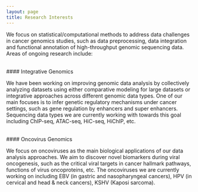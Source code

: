 ```yaml
---
layout: page
title: Research Interests
---
```

We focus on statistical/computational methods to address data challenges
in cancer genomics studies, such as data preprocessing, data integration
and functional annotation of high-throughput genomic sequencing data. 
Areas of ongoing research include:


<br>
#### Integrative Genomics 

We have been working on improving genomic data analysis by collectively 
analyzing datasets using either comparative modeling for large datasets
or integrative approaches across different genomic data types. One of 
our main focuses is to infer genetic regulatory mechanisms under cancer
settings, such as gene regulation by enhancers and super enhancers. 
Sequencing data types we are currently working with towards this goal
including ChIP-seq, ATAC-seq, HiC-seq, HiChIP, etc. 


<br>
#### Oncovirus Genomics

We focus on oncoviruses as the main biological  applications of our data
analysis approaches. We aim to discover novel biomarkers during viral
oncogenesis, such as the critical viral targets in cancer hallmark pathways,
functions of virus oncoproteins, etc. The oncoviruses we are currently 
working on including EBV (in gastric and nasopharyngeal cancers), HPV
(in cervical and head & neck cancers), KSHV (Kaposi sarcoma).
